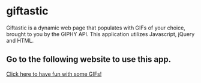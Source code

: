 # giftastic
Giftastic is a dynamic web page that populates with GIFs of your choice, brought to you by the GIPHY API. This application utilizes Javascript, jQuery and HTML.

## Go to the following website to use this app.

[Click here to have fun with some GIFs!](https://bydillon.github.io/giftastic/)
